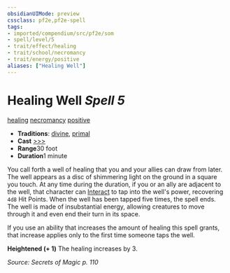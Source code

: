 ```yaml
---
obsidianUIMode: preview
cssclass: pf2e,pf2e-spell
tags:
- imported/compendium/src/pf2e/som
- spell/level/5
- trait/effect/healing
- trait/school/necromancy
- trait/energy/positive
aliases: ["Healing Well"]
---
```

# Healing Well *Spell 5*   
[healing](healing.md)  [necromancy](necromancy.md)  [positive](positive.md)  

- **Traditions**: [divine](divine.md), [primal](primal.md)
- **Cast** [>>>](chapter-9-playing-the-game.md#Actions "Three-Action") 
- **Range**30 foot
- **Duration**1 minute

You call forth a well of healing that you and your allies can draw from later. The well appears as a disc of shimmering light on the ground in a square you touch. At any time during the duration, if you or an ally are adjacent to the well, that character can [Interact](interact.md) to tap into the well's power, recovering `4d8` Hit Points. When the well has been tapped five times, the spell ends. The well is made of insubstantial energy, allowing creatures to move through it and even end their turn in its space.

If you use an ability that increases the amount of healing this spell grants, that increase applies only to the first time someone taps the well.

**Heightened (+ 1)** The healing increases by 3.

*Source: Secrets of Magic p. 110*